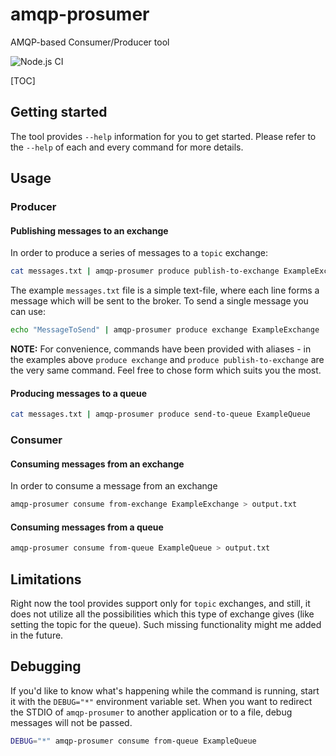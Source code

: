 # amqp-prosumer

AMQP-based Consumer/Producer tool

![Node.js CI](https://github.com/SorceryStudio/amqp-prosumer/workflows/Node.js%20CI/badge.svg)

[TOC]

## Getting started

The tool provides `--help` information for you to get started. Please refer to the `--help` of each and every command for more details.

## Usage

### Producer

#### Publishing messages to an exchange

In order to produce a series of messages to a `topic` exchange:

```bash
cat messages.txt | amqp-prosumer produce publish-to-exchange ExampleExchange
```

The example `messages.txt` file is a simple text-file, where each line forms a message which will be sent to the broker. To send a single message you can use:

```bash
echo "MessageToSend" | amqp-prosumer produce exchange ExampleExchange
```

**NOTE:** For convenience, commands have been provided with aliases - in the examples above `produce exchange` and `produce publish-to-exchange` are the very same command. Feel free to chose form which suits you the most.

#### Producing messages to a queue

```bash
cat messages.txt | amqp-prosumer produce send-to-queue ExampleQueue
```

### Consumer

#### Consuming messages from an exchange

In order to consume a message from an exchange

```bash
amqp-prosumer consume from-exchange ExampleExchange > output.txt
```

#### Consuming messages from a queue

```bash
amqp-prosumer consume from-queue ExampleQueue > output.txt
```

## Limitations

Right now the tool provides support only for `topic` exchanges, and still, it does not utilize all the possibilities which this type of exchange gives (like setting the topic for the queue). Such missing functionality might me added in the future.  

## Debugging

If you'd like to know what's happening while the command is running, start it with the `DEBUG="*"` environment variable set. When you want to redirect the STDIO of `amqp-prosumer` to another application or to a file, debug messages will not be passed.

```bash
DEBUG="*" amqp-prosumer consume from-queue ExampleQueue
```
